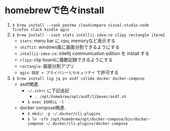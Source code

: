 # homebrewで色々install

1. `$ brew install --cask postma cloudcompare visual-studio-code firefox slack kindle qgis`
2. `$ brew install --cask stats intellij-idea-ce clipy rectangle iterm2`
    - `stats`: menu bar に cpu, memoryなど表示する
    - `shiftit`: windows風に画面分割できるようにする
    - `intellij-idea-ce`: intellij communication edition を install する
    - `clipy`: clip boardに複数記録できるようにする
    - `rectangle`: 画面分割アプリ
    - `qgis`: `設定 > プライバシーとセキュリテイ` で許可する
3. `$ brew install tig jq pv asdf colima docker docker-compose`
    - asdf関連.
      - `~/.zshrc` に下記追記
        - `. /opt/homebrew/opt/asdf/libexec/asdf.sh`
      - `$ exec $SHELL -l`
    - docker compose関連.
      - `$ mkdir -p ~/.docker/cli-plugins`
      - `$ ln -sfn /opt/homebrew/opt/docker-compose/bin/docker-compose ~/.docker/cli-plugins/docker-compose`

